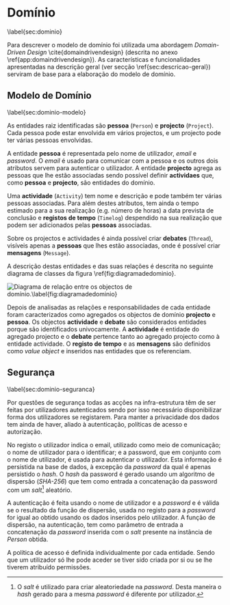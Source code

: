 Domínio
=

\label{sec:dominio}

Para descrever o modelo de domínio foi utilizada uma abordagem *Domain-Driven Design* \cite{domaindrivendesign} (descrita no anexo \ref{app:domaindrivendesign}). As características e funcionalidades apresentadas na  descrição geral (ver secção \ref{sec:descricao-geral}) serviram de base para a elaboração do modelo de domínio.

Modelo de Domínio
-

\label{sec:dominio-modelo}

As entidades raiz identificadas são **pessoa** (`Person`) e **projecto** (`Project`). Cada pessoa pode estar envolvida em vários projectos, e um projecto pode ter várias pessoas envolvidas. 

A entidade **pessoa** é representada pelo nome de utilizador, *email* e *password*.
O *email* é usado para comunicar com a pessoa e os outros dois atributos servem para autenticar o utilizador. A entidade **projecto** agrega as pessoas que lhe estão associadas sendo possível definir **actividaes** que, como **pessoa** e **projecto**, são entidades do domínio.

Uma **actividade** (`Activity`) tem nome e descrição e pode também ter várias pessoas associadas. Para além destes atributos, tem ainda o tempo estimado para a sua realização (e.g. número de horas) a data prevista de conclusão e **registos de tempo** (`Timelog`) despendido na sua realização que podem ser adicionados pelas **pessoas** associadas.

Sobre os projectos e actividades é ainda possível criar **debates** (`Thread`), visíveis apenas a **pessoas** que lhes estão associadas, onde é possível criar **mensagens** (`Message`).

A descrição destas entidades e das suas relações é descrita no seguinte diagrama de classes da figura \ref{fig:diagramadedominio}.

![Diagrama de relação entre os objectos de domínio.\label{fig:diagramadedominio}](http://www.lucidchart.com/publicSegments/view/4fd89208-da90-4b53-8506-66290a443549/image.png)

Depois de analisadas as relações e responsabilidades de cada entidade foram caracterizados como agregados os objectos de domínio **projecto** e **pessoa**.
Os objectos **actividade** e **debate** são considerados entidades porque são identificados univocamente.
A **actividade** é entidade do agregado projecto e o **debate** pertence tanto ao agregado projecto como à entidade actividade.
O **registo de tempo** e as **mensagens** são definidos como *value object* e inseridos nas entidades que os referenciam. 

Segurança
-

\label{sec:dominio-seguranca}

Por questões de segurança todas as acções na infra-estrutura têm de ser feitas por utilizadores autenticados sendo por isso necessário disponibilizar forma dos utilizadores se registarem. Para manter a privacidade dos dados tem ainda de haver, aliado à autenticação, políticas de acesso e autorização.

No registo o utilizador indica o email, utilizado como meio de comunicação; o nome de utilizador para o identificar; e a password, que em conjunto com o nome de utilizador, é usada para autenticar o utilizador.
Esta informação é persistida na base de dados, à excepção da *password* da qual é apenas persistido o *hash*.
O *hash* da password é gerado usando um algoritmo de dispersão (*SHA-256*) que tem como entrada a concatenação da password com um *salt*[^salt] aleatório.

A autenticação é feita usando o nome de utilizador e a *password* e é válida se o resultado da função de dispersão, usada no registo para a *password* for igual ao obtido usando os dados inseridos pelo utilizador.
A função de dispersão, na autenticação, tem como parâmetro de entrada a concatenação da *password* inserida com o *salt* presente na instância de *Person* obtida.

A política de acesso é definida individualmente por cada entidade. Sendo que um utilizador só lhe pode aceder se tiver sido criada por si ou se lhe tiverem atribuído permissões.

[^salt]: O *salt* é utilizado para criar aleatoriedade na *password*. Desta maneira o *hash* gerado para a mesma *password* é diferente por utilizador.
